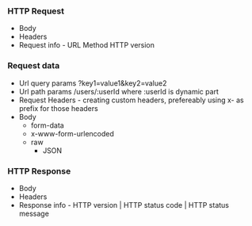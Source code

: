 ### HTTP Request
- Body
- Headers
- Request info - URL Method HTTP version

### Request data
- Url query params ?key1=value1&key2=value2
- Url path params /users/:userId where :userId is dynamic part
- Request Headers - creating custom headers, prefereably using x- as prefix for those headers
- Body
    - form-data
    - x-www-form-urlencoded
    - raw
        - JSON

### HTTP Response
- Body
- Headers
- Response info - HTTP version | HTTP status code | HTTP status message
